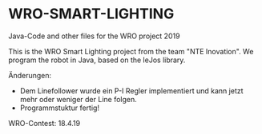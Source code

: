 # WRO-SMART-LIGHTING
Java-Code and other files for the WRO project 2019

This is the WRO Smart Lighting project from the team "NTE Inovation". We program the robot in Java, based on the leJos library.

Änderungen:
  - Dem Linefollower wurde ein P-I Regler implementiert und kann jetzt mehr oder weniger der Line folgen.
  - Programmstuktur fertig!
  

WRO-Contest: 18.4.19
